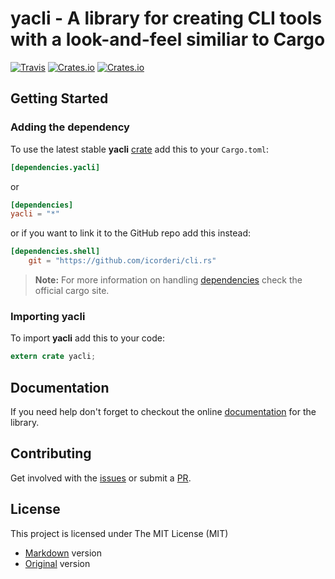 # yacli - A library for creating CLI tools with a look-and-feel similiar to Cargo
[![Travis](https://img.shields.io/travis/icorderi/cli.rs.svg)](https://travis-ci.org/icorderi/cli.rs)
[![Crates.io](https://img.shields.io/crates/v/yacli.svg)](https://crates.io/crates/yacli)
[![Crates.io](https://img.shields.io/crates/l/yacli.svg)](https://github.com/icorderi/cli.rs/blob/master/LICENSE/mit.md)

## Getting Started

### Adding the dependency

To use the latest stable **yacli** [crate] add this to your `Cargo.toml`:

```toml
[dependencies.yacli]
```

or

```toml
[dependencies]
yacli = "*"
```

or if you want to link it to the GitHub repo add this instead:

```toml
[dependencies.shell]
    git = "https://github.com/icorderi/cli.rs"
```

> **Note:** For more information on handling [dependencies] check the official cargo site.

[crate]: https://crates.io/crates/yacli
[dependencies]: http://doc.crates.io/guide.html#adding-dependencies

### Importing yacli

To import **yacli** add this to your code:

```rust
extern crate yacli;
```

## Documentation

If you need help don't forget to checkout the online [documentation] for the library.

[documentation]: http://icorderi.github.io/cli.rs/doc/yacli

## Contributing

Get involved with the [issues] or submit a [PR].

[issues]: https://github.com/icorderi/cli.rs/issues
[PR]: https://github.com/icorderi/cli.rs/pulls

## License

This project is licensed under The MIT License (MIT)
* [Markdown](LICENSE/mit.md) version
* [Original](LICENSE/mit.txt) version